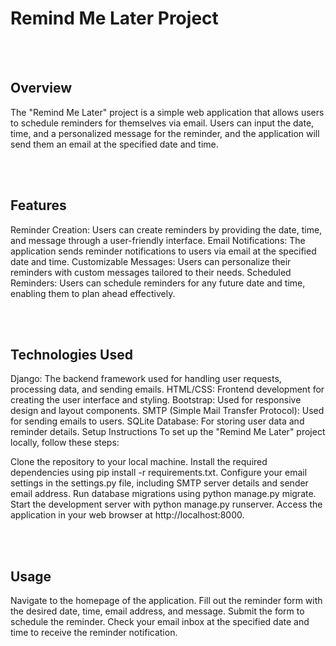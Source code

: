 <h1>Remind Me Later Project</h1> 
<br><br> 

<h2>Overview</h2>
The "Remind Me Later" project is a simple web application that allows users to schedule reminders for themselves via email. Users can input the date, time, and a personalized message for the reminder, and the application will send them an email at the specified date and time.  

<br><br>

<h2>Features</h2> 

Reminder Creation: Users can create reminders by providing the date, time, and message through a user-friendly interface.
Email Notifications: The application sends reminder notifications to users via email at the specified date and time.
Customizable Messages: Users can personalize their reminders with custom messages tailored to their needs.
Scheduled Reminders: Users can schedule reminders for any future date and time, enabling them to plan ahead effectively. 

<br><br> 

<h2>Technologies Used</h2> 

Django: The backend framework used for handling user requests, processing data, and sending emails.
HTML/CSS: Frontend development for creating the user interface and styling.
Bootstrap: Used for responsive design and layout components.
SMTP (Simple Mail Transfer Protocol): Used for sending emails to users.
SQLite Database: For storing user data and reminder details.
Setup Instructions
To set up the "Remind Me Later" project locally, follow these steps:

Clone the repository to your local machine.
Install the required dependencies using pip install -r requirements.txt.
Configure your email settings in the settings.py file, including SMTP server details and sender email address.
Run database migrations using python manage.py migrate.
Start the development server with python manage.py runserver.
Access the application in your web browser at http://localhost:8000.  

<br> <br>   

<h2>Usage</h2>  

Navigate to the homepage of the application.
Fill out the reminder form with the desired date, time, email address, and message.
Submit the form to schedule the reminder.
Check your email inbox at the specified date and time to receive the reminder notification.
